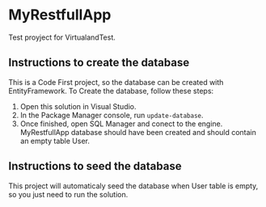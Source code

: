 # MyRestfullApp

Test proyject for VirtualandTest.

## Instructions to create the database

This is a Code First project, so the database can be created with EntityFramework. To Create the database, follow these steps:

1. Open this solution in Visual Studio.
2. In the Package Manager console, run `update-database`.
3. Once finished, open SQL Manager and conect to the engine. MyRestfullApp database should have been created and should contain an empty table User.

## Instructions to seed the database

This project will automaticaly seed the database when User table is empty, so you just need to run the solution.
